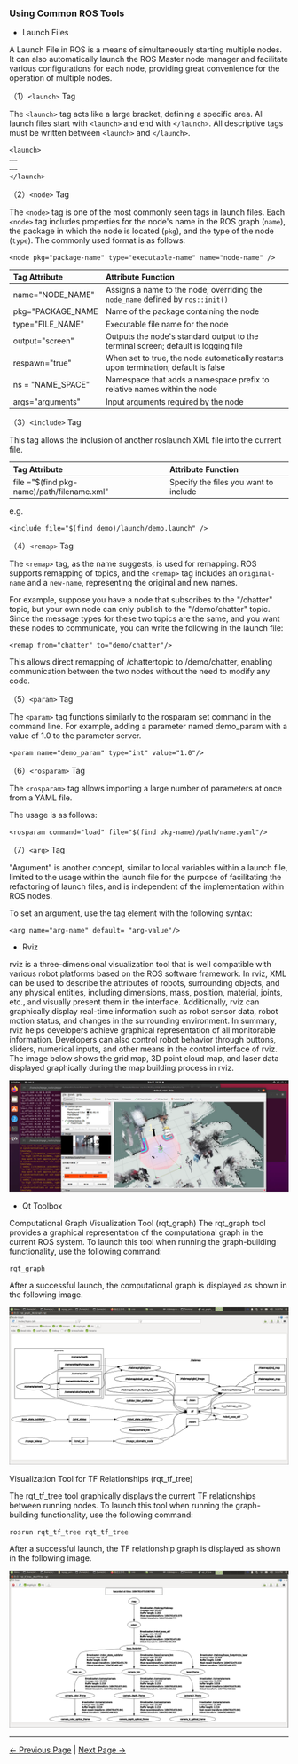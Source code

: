 ### Using Common ROS Tools

- Launch Files

A Launch File in ROS is a means of simultaneously starting multiple nodes. It can also automatically launch the ROS Master node manager and facilitate various configurations for each node, providing great convenience for the operation of multiple nodes.

   （1）`<launch>` Tag

The `<launch>` tag acts like a large bracket, defining a specific area. All launch files start with `<launch>` and end with `</launch>`. All descriptive tags must be written between `<launch>` and `</launch>`.

```
<launch>
……
……
</launch>
```

   （2）`<node>` Tag

The `<node>` tag is one of the most commonly seen tags in launch files. Each `<node>` tag includes properties for the node's name in the ROS graph (`name`), the package in which the node is located (`pkg`), and the type of the node (`type`). The commonly used format is as follows:

```
<node pkg="package-name" type="executable-name" name="node-name" />
```

| Tag Attribute |                        Attribute Function                        |
| :--------------- | :---------------------------------------------------- |
| name="NODE_NAME"  | Assigns a name to the node, overriding the `node_name` defined by `ros::init()` |
| pkg="PACKAGE_NAME |                  Name of the package containing the node                  |
| type="FILE_NAME"  |                Executable file name for the node                |
|  output="screen"  |  Outputs the node's standard output to the terminal screen; default is logging file  |
|  respawn="true"   | When set to true, the node automatically restarts upon termination; default is false |
| ns = "NAME_SPACE" |     Namespace that adds a namespace prefix to relative names within the node     |
| args="arguments"  |                  Input arguments required by the node                  |


   （3）`<include>` Tag

This tag allows the inclusion of another roslaunch XML file into the current file.

|                  Tag Attribute                  |        Attribute Function        |
| :---------------------------------------- | :-------------------- |
| file ="$(find pkg-name)/path/filename.xml" | Specify the files you want to include |

e.g.

```
<include file="$(find demo)/launch/demo.launch" />
```

   （4）`<remap>` Tag

The `<remap>` tag, as the name suggests, is used for remapping. ROS supports remapping of topics, and the `<remap>` tag includes an `original-name` and a `new-name`, representing the original and new names.

For example, suppose you have a node that subscribes to the "/chatter" topic, but your own node can only publish to the "/demo/chatter" topic. Since the message types for these two topics are the same, and you want these nodes to communicate, you can write the following in the launch file:

```
<remap from="chatter" to="demo/chatter"/>
```

This allows direct remapping of /chattertopic to /demo/chatter, enabling communication between the two nodes without the need to modify any code.

   （5）`<param>` Tag

The `<param>` tag functions similarly to the rosparam set command in the command line. For example, adding a parameter named demo_param with a value of 1.0 to the parameter server.

```
<param name="demo_param" type="int" value="1.0"/>
```

   （6）`<rosparam>` Tag

The `<rosparam>` tag allows importing a large number of parameters at once from a YAML file.

The usage is as follows:

```
<rosparam command="load" file="$(find pkg-name)/path/name.yaml"/>
```

   （7）`<arg>` Tag

"Argument" is another concept, similar to local variables within a launch file, limited to the usage within the launch file for the purpose of facilitating the refactoring of launch files, and is independent of the implementation within ROS nodes.

To set an argument, use the <arg> tag element with the following syntax:

```
<arg name="arg-name" default= "arg-value"/>
```

- Rviz

rviz is a three-dimensional visualization tool that is well compatible with various robot platforms based on the ROS software framework. In rviz, XML can be used to describe the attributes of robots, surrounding objects, and any physical entities, including dimensions, mass, position, material, joints, etc., and visually present them in the interface. Additionally, rviz can graphically display real-time information such as robot sensor data, robot motion status, and changes in the surrounding environment. In summary, rviz helps developers achieve graphical representation of all monitorable information. Developers can also control robot behavior through buttons, sliders, numerical inputs, and other means in the control interface of rviz. The image below shows the grid map, 3D point cloud map, and laser data displayed graphically during the map building process in rviz.

![rviz](../../../resources/6-SDKDevelopment/6.2-ApplicationBaseROS1/myagvPI/rviz.png)

- Qt Toolbox

Computational Graph Visualization Tool (rqt_graph)
The rqt_graph tool provides a graphical representation of the computational graph in the current ROS system. To launch this tool when running the graph-building functionality, use the following command:

```
rqt_graph
```

After a successful launch, the computational graph is displayed as shown in the following image.

![rqt_graph](../../../resources/6-SDKDevelopment/6.2-ApplicationBaseROS1/myagvPI/rqt_graph.png)

Visualization Tool for TF Relationships (rqt_tf_tree)

The rqt_tf_tree tool graphically displays the current TF relationships between running nodes. To launch this tool when running the graph-building functionality, use the following command:

```
rosrun rqt_tf_tree rqt_tf_tree
```

After a successful launch, the TF relationship graph is displayed as shown in the following image.

![rqt_tree](../../../resources/6-SDKDevelopment/6.2-ApplicationBaseROS1/myagvPI/rqt_tree.png)

---

[← Previous Page](6.2.2-ROS_Installation.md) | [Next Page →](6.2.4-Basic_Control_Based_on_ROS.md)

